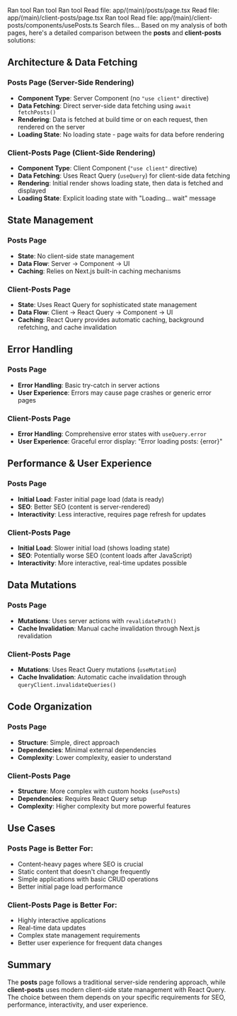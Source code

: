Ran tool
Ran tool
Ran tool
Read file: app/(main)/posts/page.tsx
Read file: app/(main)/client-posts/page.tsx
Ran tool
Read file: app/(main)/client-posts/components/usePosts.ts
Search files...
Based on my analysis of both pages, here's a detailed comparison between the **posts** and **client-posts** solutions:

## **Architecture & Data Fetching**

### **Posts Page (Server-Side Rendering)**
- **Component Type**: Server Component (no `"use client"` directive)
- **Data Fetching**: Direct server-side data fetching using `await fetchPosts()`
- **Rendering**: Data is fetched at build time or on each request, then rendered on the server
- **Loading State**: No loading state - page waits for data before rendering

### **Client-Posts Page (Client-Side Rendering)**
- **Component Type**: Client Component (`"use client"` directive)
- **Data Fetching**: Uses React Query (`useQuery`) for client-side data fetching
- **Rendering**: Initial render shows loading state, then data is fetched and displayed
- **Loading State**: Explicit loading state with "Loading... wait" message

## **State Management**

### **Posts Page**
- **State**: No client-side state management
- **Data Flow**: Server → Component → UI
- **Caching**: Relies on Next.js built-in caching mechanisms

### **Client-Posts Page**
- **State**: Uses React Query for sophisticated state management
- **Data Flow**: Client → React Query → Component → UI
- **Caching**: React Query provides automatic caching, background refetching, and cache invalidation

## **Error Handling**

### **Posts Page**
- **Error Handling**: Basic try-catch in server actions
- **User Experience**: Errors may cause page crashes or generic error pages

### **Client-Posts Page**
- **Error Handling**: Comprehensive error states with `useQuery.error`
- **User Experience**: Graceful error display: "Error loading posts: {error}"

## **Performance & User Experience**

### **Posts Page**
- **Initial Load**: Faster initial page load (data is ready)
- **SEO**: Better SEO (content is server-rendered)
- **Interactivity**: Less interactive, requires page refresh for updates

### **Client-Posts Page**
- **Initial Load**: Slower initial load (shows loading state)
- **SEO**: Potentially worse SEO (content loads after JavaScript)
- **Interactivity**: More interactive, real-time updates possible

## **Data Mutations**

### **Posts Page**
- **Mutations**: Uses server actions with `revalidatePath()`
- **Cache Invalidation**: Manual cache invalidation through Next.js revalidation

### **Client-Posts Page**
- **Mutations**: Uses React Query mutations (`useMutation`)
- **Cache Invalidation**: Automatic cache invalidation through `queryClient.invalidateQueries()`

## **Code Organization**

### **Posts Page**
- **Structure**: Simple, direct approach
- **Dependencies**: Minimal external dependencies
- **Complexity**: Lower complexity, easier to understand

### **Client-Posts Page**
- **Structure**: More complex with custom hooks (`usePosts`)
- **Dependencies**: Requires React Query setup
- **Complexity**: Higher complexity but more powerful features

## **Use Cases**

### **Posts Page is Better For:**
- Content-heavy pages where SEO is crucial
- Static content that doesn't change frequently
- Simple applications with basic CRUD operations
- Better initial page load performance

### **Client-Posts Page is Better For:**
- Highly interactive applications
- Real-time data updates
- Complex state management requirements
- Better user experience for frequent data changes

## **Summary**

The **posts** page follows a traditional server-side rendering approach, while **client-posts** uses modern client-side state management with React Query. The choice between them depends on your specific requirements for SEO, performance, interactivity, and user experience.